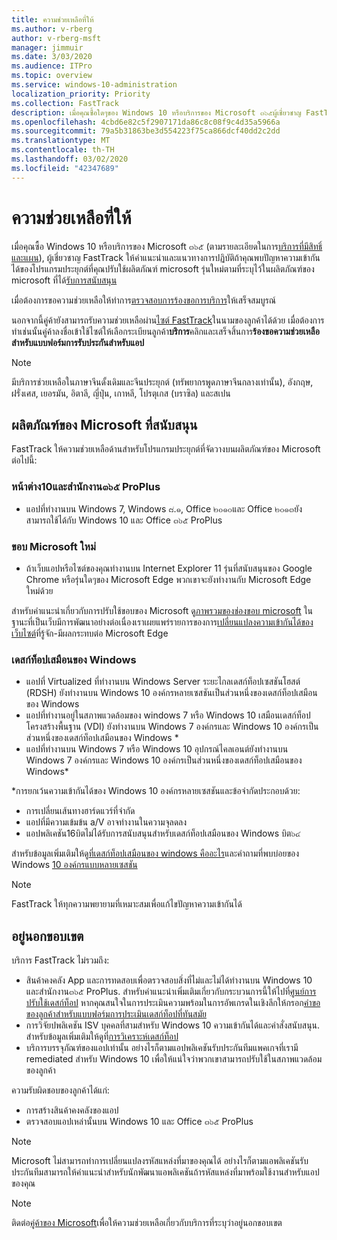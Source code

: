 ```yaml
---
title: ความช่วยเหลือที่ให้
ms.author: v-rberg
author: v-rberg-msft
manager: jimmuir
ms.date: 3/03/2020
ms.audience: ITPro
ms.topic: overview
ms.service: windows-10-administration
localization_priority: Priority
ms.collection: FastTrack
description: เมื่อคุณซื้อใดๆของ Windows 10 หรือบริการของ Microsoft ๓๖๕ผู้เชี่ยวชาญ FastTrack ให้คำแนะนำและแนวทางในการปรับใช้ Windows 10 และ Office ๓๖๕ ProPlus และอยู่ทันสมัยโดยไม่มีค่าใช้จ่ายเพิ่มเติม (มีการสมัครสมาชิกที่มีสิทธิ์)
ms.openlocfilehash: 4cbd6e82c5f2907171da86c8c08f9c4d35a5966a
ms.sourcegitcommit: 79a5b31863be3d554223f75ca866dcf40dd2c2dd
ms.translationtype: MT
ms.contentlocale: th-TH
ms.lasthandoff: 03/02/2020
ms.locfileid: "42347689"
---
```

# <a name="assistance-offered"></a>ความช่วยเหลือที่ให้  

เมื่อคุณซื้อ Windows 10 หรือบริการของ Microsoft ๓๖๕ (ตามรายละเอียดในการ[บริการที่มีสิทธิ์และแผน](M365-eligible-services-and-plans.md)), ผู้เชี่ยวชาญ FastTrack ให้คำแนะนำและแนวทางการปฏิบัติถ้าคุณพบปัญหาความเข้ากันได้ของโปรแกรมประยุกต์ที่คุณปรับใช้ผลิตภัณฑ์ microsoft รุ่นใหม่ตามที่ระบุไว้ในผลิตภัณฑ์ของ microsoft ที่ได้[รับการสนับสนุน](#supported-microsoft-products)

เมื่อต้องการขอความช่วยเหลือให้ทำการ[ตรวจสอบการร้องขอการบริการ](https://go.microsoft.com/fwlink/?linkid=2022721)ให้เสร็จสมบูรณ์

นอกจากนี้คู่ค้ายังสามารถรับความช่วยเหลือผ่าน[ไซต์ FastTrack](https://go.microsoft.com/fwlink/?linkid=780698)ในนามของลูกค้าได้ด้วย เมื่อต้องการทำเช่นนั้นคู่ค้าลงชื่อเข้าใช้ไซต์ให้เลือกระเบียนลูกค้า**บริการ**คลิกและเสร็จสิ้นการ**ร้องขอความช่วยเหลือสำหรับแบบฟอร์มการรับประกันสำหรับแอป**

> [!NOTE]
> มีบริการช่วยเหลือในภาษาจีนดั้งเดิมและจีนประยุกต์ (ทรัพยากรพูดภาษาจีนกลางเท่านั้น), อังกฤษ, ฝรั่งเศส, เยอรมัน, อิตาลี, ญี่ปุ่น, เกาหลี, โปรตุเกส (บราซิล) และสเปน 

## <a name="supported-microsoft-products"></a>ผลิตภัณฑ์ของ Microsoft ที่สนับสนุน

FastTrack ให้ความช่วยเหลือด้านสำหรับโปรแกรมประยุกต์ที่จัดวางบนผลิตภัณฑ์ของ Microsoft ต่อไปนี้:

### <a name="windows-10-and-office-365-proplus"></a>หน้าต่าง10และสำนักงาน๓๖๕ ProPlus

- แอปที่ทำงานบน Windows 7, Windows ๘.๑, Office ๒๐๑๐และ Office ๒๐๑๓ยังสามารถใช้ได้กับ Windows 10 และ Office ๓๖๕ ProPlus

### <a name="the-new-microsoft-edge"></a>ขอบ Microsoft ใหม่

- ถ้าเว็บแอปหรือไซต์ของคุณทำงานบน Internet Explorer 11 รุ่นที่สนับสนุนของ Google Chrome หรือรุ่นใดๆของ Microsoft Edge พวกเขาจะยังทำงานกับ Microsoft Edge ใหม่ด้วย

สำหรับคำแนะนำเกี่ยวกับการปรับใช้ขอบของ Microsoft ดู[ภาพรวมของช่องขอบ microsoft](https://docs.microsoft.com/DeployEdge/microsoft-edge-channels) ในฐานะที่เป็นเว็บมีการพัฒนาอย่างต่อเนื่องเราเผยแพร่รายการของการ[เปลี่ยนแปลงความเข้ากันได้ของเว็บไซต์](https://docs.microsoft.com/microsoft-edge/web-platform/site-impacting-changes)ที่รู้จัก-มีผลกระทบต่อ Microsoft Edge

### <a name="windows-virtual-desktop"></a>เดสก์ท็อปเสมือนของ Windows

- แอปที่ Virtualized ที่ทำงานบน Windows Server ระยะไกลเดสก์ท็อปเซสชันโฮสต์ (RDSH) ยังทำงานบน Windows 10 องค์กรหลายเซสชันเป็นส่วนหนึ่งของเดสก์ท็อปเสมือนของ Windows
- แอปที่ทำงานอยู่ในสภาพแวดล้อมของ windows 7 หรือ Windows 10 เสมือนเดสก์ท็อปโครงสร้างพื้นฐาน (VDI) ยังทำงานบน Windows 7 องค์กรและ Windows 10 องค์กรเป็นส่วนหนึ่งของเดสก์ท็อปเสมือนของ Windows *
- แอปที่ทำงานบน Windows 7 หรือ Windows 10 อุปกรณ์ไคลเอนต์ยังทำงานบน Windows 7 องค์กรและ Windows 10 องค์กรเป็นส่วนหนึ่งของเดสก์ท็อปเสมือนของ Windows\*

\*การยกเว้นความเข้ากันได้ของ Windows 10 องค์กรหลายเซสชันและข้อจำกัดประกอบด้วย:
- การเปลี่ยนเส้นทางฮาร์ดแวร์ที่จำกัด
- แอปที่มีความเข้มข้น a/V อาจทำงานในความจุลดลง
- แอปพลิเคชัน16บิตไม่ได้รับการสนับสนุนสำหรับเดสก์ท็อปเสมือนของ Windows บิต๖๔

สำหรับข้อมูลเพิ่มเติมให้ดู[ที่เดสก์ท็อปเสมือนของ windows คืออะไร](https://docs.microsoft.com/azure/virtual-desktop/overview)และคำถามที่พบบ่อยของ Windows [10 องค์กรแบบหลายเซสชัน](https://docs.microsoft.com/azure/virtual-desktop/windows-10-multisession-faq)

> [!NOTE]
> FastTrack ให้ทุกความพยายามที่เหมาะสมเพื่อแก้ไขปัญหาความเข้ากันได้ 

## <a name="out-of-scope"></a>อยู่นอกขอบเขต

บริการ FastTrack ไม่รวมถึง:
- สินค้าคงคลัง App และการทดสอบเพื่อตรวจสอบสิ่งที่ไม่และไม่ได้ทำงานบน Windows 10 และสำนักงาน๓๖๕ ProPlus. สำหรับคำแนะนำเพิ่มเติมเกี่ยวกับกระบวนการนี้ให้ไปที่[ศูนย์การปรับใช้เดสก์ท็อป](https://go.microsoft.com/fwlink/?linkid=2080140) หากคุณสนใจในการประเมินความพร้อมในการอัพเกรดในเชิงลึกให้กรอก[คำขอของลูกค้าสำหรับแบบฟอร์มการประเมินเดสก์ท็อปที่ทันสมัย](https://go.microsoft.com/fwlink/?linkid=2053818)
- การวิจัยปพลิเคชัน ISV บุคคลที่สามสำหรับ Windows 10 ความเข้ากันได้และคำสั่งสนับสนุน. สำหรับข้อมูลเพิ่มเติมให้ดูที่[การวิเคราะห์เดสก์ท็อป](https://docs.microsoft.com/sccm/desktop-analytics/overview)
- บริการบรรจุภัณฑ์ของแอปเท่านั้น อย่างไรก็ตามแอปพลิเคชันรับประกันทีมแพคเกจที่เรามี remediated สำหรับ Windows 10 เพื่อให้แน่ใจว่าพวกเขาสามารถปรับใช้ในสภาพแวดล้อมของลูกค้า

ความรับผิดชอบของลูกค้าได้แก่:
- การสร้างสินค้าคงคลังของแอป
- ตรวจสอบแอปเหล่านั้นบน Windows 10 และ Office ๓๖๕ ProPlus

> [!NOTE]
> Microsoft ไม่สามารถทำการเปลี่ยนแปลงรหัสแหล่งที่มาของคุณได้ อย่างไรก็ตามแอพลิเคชันรับประกันทีมสามารถให้คำแนะนำสำหรับนักพัฒนาแอพลิเคชันถ้ารหัสแหล่งที่มาพร้อมใช้งานสำหรับแอปของคุณ

> [!NOTE]
> ติดต่อ[คู่ค้าของ Microsoft](https://go.microsoft.com/fwlink/?linkid=2080150)เพื่อให้ความช่วยเหลือเกี่ยวกับบริการที่ระบุว่าอยู่นอกขอบเขต
